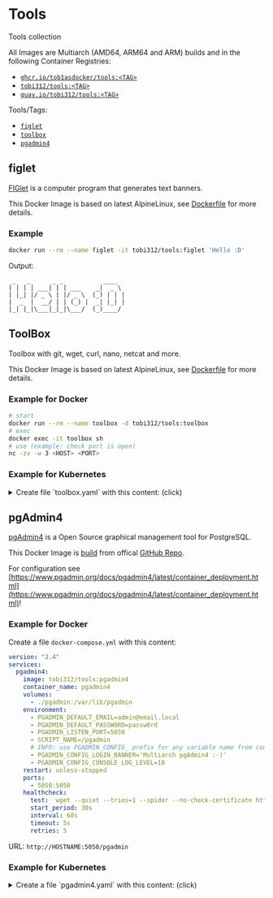 # Tools

Tools collection

All Images are Multiarch (AMD64, ARM64 and ARM) builds and in the following Container Registries:
* [`ghcr.io/tob1asdocker/tools:<TAG>`](https://github.com/Tob1asDocker/tools/pkgs/container/tools)
* [`tobi312/tools:<TAG>`](https://hub.docker.com/r/tobi312/tools)
* [`quay.io/tobi312/tools:<TAG>`](https://quay.io/repository/tobi312/tools)

Tools/Tags:
* [`figlet`](#figlet)
* [`toolbox`](#toolbox)
* [`pgadmin4`](#pgadmin4)

## figlet 

[FIGlet](http://www.figlet.org/) is a computer program that generates text banners.

This Docker Image is based on latest AlpineLinux, see [Dockerfile](https://github.com/Tob1asDocker/tools/blob/main/figlet.multiarch.alpine.Dockerfile) for more details.

### Example
```sh
docker run --rm --name figlet -it tobi312/tools:figlet 'Hello :D'
```
Output:
```
 _   _      _ _           ____
| | | | ___| | | ___    _|  _ \
| |_| |/ _ \ | |/ _ \  (_) | | |
|  _  |  __/ | | (_) |  _| |_| |
|_| |_|\___|_|_|\___/  (_)____/

```

## ToolBox

Toolbox with git, wget, curl, nano, netcat and more.

This Docker Image is based on latest AlpineLinux, see [Dockerfile](https://github.com/Tob1asDocker/tools/blob/main/toolbox.multiarch.alpine.Dockerfile) for more details.

### Example for Docker
```sh
# start
docker run --rm --name toolbox -d tobi312/tools:toolbox
# exec
docker exec -it toolbox sh
# use (example: check port is open)
nc -zv -w 3 <HOST> <PORT>
```

### Example for Kubernetes

<details>
<summary>Create file `toolbox.yaml` with this content: (click)</summary>
<p>

```yaml
apiVersion: v1
kind: Pod
metadata:
  name: toolbox
  namespace: default
spec:
  containers:
  - name: toolbox
    image: tobi312/tools:toolbox
    resources:
      requests:
        memory: "128Mi"
        cpu: "0.1"
      limits:
        memory: "512Mi"
        cpu: "0.5"
```
and then:
```sh
# start
kubectl apply -f toolbox.yaml
# exec
kubectl exec -it pod/toolbox -- sh
# use (example: check port is open)
nc -zv -w 3 <HOST> <PORT>
```

</p>
</details>

## pgAdmin4

[pgAdmin4](https://www.pgadmin.org/) is a Open Source graphical management tool for PostgreSQL.

This Docker Image is [build](https://github.com/Tob1asDocker/tools/blob/main/.github/workflows/build_docker_images-pgadmin4.yaml) from offical [GitHub Repo](https://github.com/postgres/pgadmin4).

For configuration see [https://www.pgadmin.org/docs/pgadmin4/latest/container_deployment.html](https://www.pgadmin.org/docs/pgadmin4/latest/container_deployment.html)!

### Example for Docker

Create a file `docker-compose.yml` with this content:
```yaml
version: "2.4"
services:
  pgadmin4:
    image: tobi312/tools:pgadmin4
    container_name: pgadmin4
    volumes:
      - ./pgadmin:/var/lib/pgadmin
    environment:
      - PGADMIN_DEFAULT_EMAIL=admin@email.local
      - PGADMIN_DEFAULT_PASSWORD=passw0rd
      - PGADMIN_LISTEN_PORT=5050
      - SCRIPT_NAME=/pgadmin
      # INFO: use PGADMIN_CONFIG_ prefix for any variable name from config.py
      - PGADMIN_CONFIG_LOGIN_BANNER='Multiarch pgAdmin4 :-)'
      - PGADMIN_CONFIG_CONSOLE_LOG_LEVEL=10
    restart: unless-stopped
    ports:
      - 5050:5050
    healthcheck:
      test:  wget --quiet --tries=1 --spider --no-check-certificate http://localhost:5050/pgadmin/misc/ping || exit 1
      start_period: 30s
      interval: 60s
      timeout: 5s
      retries: 5
```

URL: `http://HOSTNAME:5050/pgadmin`

### Example for Kubernetes 

<details>
<summary>Create a file `pgadmin4.yaml` with this content: (click)</summary>
<p>

```yaml
apiVersion: v1
kind: ConfigMap
metadata:
  name: pgadmin4-env-config
  namespace: default
  labels:
    app: pgadmin4
data:
  PGADMIN_LISTEN_PORT: "5050"
  SCRIPT_NAME: "/pgadmin"
  # INFO: use PGADMIN_CONFIG_ prefix for any variable name from config.py
  PGADMIN_CONFIG_LOGIN_BANNER: "\"Multiarch pgAdmin4 :-)\""
  PGADMIN_CONFIG_CONSOLE_LOG_LEVEL: "10"
---
# secret - variable in base64: "echo -n 'value' | base64"
apiVersion: v1
kind: Secret
metadata:
  name: pgadmin4-env-secret
  namespace: default
  labels:
    app: pgadmin4
data:
  PGADMIN_DEFAULT_EMAIL: YWRtaW5AZW1haWwubG9jYWw=  # admin@email.local
  PGADMIN_DEFAULT_PASSWORD: cGFzc3cwcmQ=           # passw0rd
---
apiVersion: apps/v1
kind: Deployment
metadata:
  name: pgadmin4
  namespace: default
spec:
  replicas: 1
  strategy:
    type: Recreate
  selector:
    matchLabels:
      app: pgadmin4
  template:
    metadata:
      labels:
        app: pgadmin4
    spec:
      containers:
        - name: pgadmin4
          image: dpage/pgadmin4:latest
          imagePullPolicy: Always
          envFrom:
          - configMapRef:
              name: pgadmin4-env-config
          - secretRef:
              name: pgadmin4-env-secret
          ports:
            - containerPort: 5050
          resources:
            requests:
              memory: "128Mi"
              cpu: "0.1"
            limits:
              memory: "512Mi"
              cpu: "0.5"
          volumeMounts:
            - mountPath: /var/lib/pgadmin
              name: pgadmin-data
      initContainers:
        - name: volume-mount-chmod
          image: busybox
          command: ["sh", "-c", "mkdir -p /var/lib/pgadmin; chmod 777 /var/lib/pgadmin; exit"]
          volumeMounts:
            - mountPath: /var/lib/pgadmin
              name: pgadmin-data
          resources:
            requests:
              memory: "64Mi"
              cpu: "0.1"
            limits:
              memory: "256Mi"
              cpu: "0.5"
      restartPolicy: Always
      volumes:
        - name: pgadmin-data
          emptyDir: {}
---
apiVersion: v1
kind: Service
metadata:
  name: pgadmin4
  namespace: default
spec:
  ports:
    - name: pgadmin4
      protocol: TCP
      port: 5050
      targetPort: 5050
  selector:
    app: pgadmin4
---

apiVersion: networking.k8s.io/v1
kind: Ingress
metadata:
  name: pgadmin4
  namespace: default
  annotations:
    kubernetes.io/ingress.class: nginx
    nginx.ingress.kubernetes.io/ssl-redirect: "false"
    #cert-manager.io/cluster-issuer: ingress-tls-secret
    #cert-manager.io/acme-challenge-type: http01
spec:
  #tls:
  #- hosts:
  #  - tools.example.com
  #  secretName: ingress-tls-secret
  rules:
  - host: tools.example.com
    http:
      paths:
      - path: /pgadmin
        pathType: ImplementationSpecific
        backend:
          service:
            name: pgadmin4
            port:
              #name: pgadmin4
              number: 5050

```

URL: `http://HOSTNAME:5050/pgadmin`

</p>
</details>
